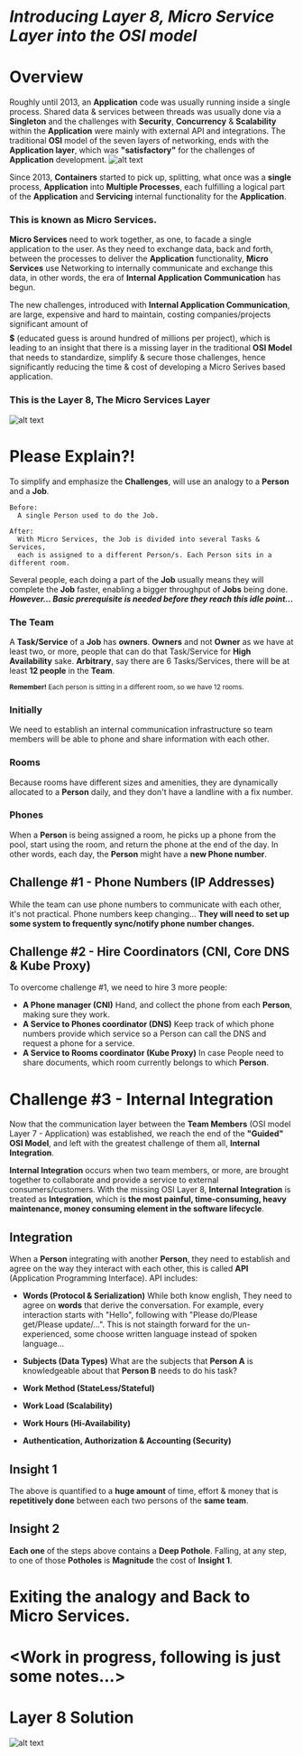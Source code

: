 # ***Introducing Layer 8, Micro Service Layer into the OSI model***

# Overview
Roughly until 2013, an **Application** code was usually running inside a single process. 
Shared data & services between threads was usually done via a **Singleton** and the challenges with 
**Security**, **Concurrency** & **Scalability** within the **Application** 
were mainly with external API and integrations.
The traditional **OSI** model of the seven layers of networking, ends with the **Application layer**, 
which was **"satisfactory"** for the challenges of **Application** development.
![alt text](https://github.com/saichler/layer8/blob/main/osi.png)

Since 2013, **Containers** started to pick up, splitting, what once was a **single** process, **Application** 
into **Multiple Processes**, each fulfilling a logical part of the **Application** and 
**Servicing** internal functionality for the **Application**. 

### This is known as **Micro Services**. 
**Micro Services** need to work together, as one, to facade a single application to the user. 
As they need to exchange data, back and forth, between the processes to deliver the 
**Application** functionality, 
**Micro Services** use Networking to internally communicate and exchange this data, 
in other words, the era of **Internal Application Communication** has begun.

The new challenges, introduced with **Internal Application Communication**,
are large, expensive and hard to maintain, costing companies/projects
significant amount of **$$$$$** (educated guess is around hundred of millions per project), 
which is leading to an insight that there is a missing layer in the traditional **OSI Model**
that needs to standardize, simplify & secure those challenges, 
hence significantly reducing the time & cost of developing a Micro Serives based application.
### This is the Layer 8, The Micro Services Layer
![alt text](https://github.com/saichler/layer8/blob/main/osi8.png)

# Please Explain?!
To simplify and emphasize the **Challenges**, will use an analogy to a **Person** and a **Job**.
 
```
Before: 
  A single Person used to do the Job.
```
```
After:
  With Micro Services, the Job is divided into several Tasks & Services,
  each is assigned to a different Person/s. Each Person sits in a different room.
```
Several people, each doing a part of the **Job** usually means they will complete the **Job** faster, 
enabling a bigger throughput of **Jobs** being done. ***However...
Basic prerequisite is needed before they reach this idle point...***

### The Team
A **Task/Service** of a **Job** has **owners**. 
**Owners** and not **Owner** as we have at least two, or more, people that can do that 
Task/Service for **High Availability** sake. **Arbitrary**, say there are 6 Tasks/Services, 
there will be at least **12 people** in the **Team**.

<sub>**Remember!** Each person is sitting in a different room, so we have 12 rooms.</sub>

### Initially
We need to establish an internal communication infrastructure so team members
will be able to phone and share information with each other.

### Rooms
Because rooms have different sizes and amenities, they are dynamically allocated to
a **Person** daily, and they don't have a landline with a fix number.

### Phones
When a **Person** is being assigned a room, he picks up a phone from the pool, 
start using the room, and return the phone at the end of the day. 
In other words, each day, the **Person** might have a **new Phone number**.

## Challenge #1 - Phone Numbers (IP Addresses)
While the team can use phone numbers to communicate with each other, 
it's not practical. Phone numbers keep changing... **They will need to set up 
some system to frequently sync/notify phone number changes.**

## Challenge #2 - Hire Coordinators (CNI, Core DNS & Kube Proxy)
To overcome challenge #1, we need to hire 3 more people:
- **A Phone manager (CNI)**
  Hand, and collect the phone from each **Person**, making sure they work.
- **A Service to Phones coordinator (DNS)**
  Keep track of which phone numbers provide which service so a Person can call
  the DNS and request a phone for a service.
- **A Service to Rooms coordinator (Kube Proxy)**
  In case People need to share documents, which room currently belongs to which
  **Person**.

# Challenge #3 - Internal Integration
Now that the communication layer between the **Team Members** (OSI model Layer 7 - Application) 
was established, we reach the end of the **"Guided" OSI Model**, and left with the greatest challenge
of them all, **Internal Integration**.

**Internal Integration** occurs when two team members, or more, are brought together to collaborate
and provide a service to external consumers/customers. 
With the missing OSI Layer 8, **Internal Integration** is treated as **Integration**, 
which is **the most painful, time-consuming, heavy maintenance, money consuming element in the software
lifecycle**.

## Integration
When a **Person** integrating with another **Person**, they need to establish and agree on
the way they interact with each other, this is called **API** (Application Programming Interface). 
API includes:
- **Words (Protocol & Serialization)**
While both know english, They need to agree on **words** that derive the conversation. 
For example, every interaction starts with "Hello", following with "Please do/Please get/Please update/...". 
This is not staingth forward for the un-experienced, some choose written
language instead of spoken language...

- **Subjects (Data Types)**
What are the subjects that **Person A** is knowledgeable about that **Person B** needs to do his task?
- **Work Method (StateLess/Stateful)**
- **Work Load (Scalability)**
- **Work Hours (Hi-Availability)**
- **Authentication, Authorization & Accounting (Security)**

## Insight 1
The above is quantified to a **huge amount** of time, effort & money that is **repetitively done** between each two persons of the **same team**.

## Insight 2
**Each one** of the steps above contains a **Deep Pothole**. 
Falling, at any step, to one of those **Potholes** is **Magnitude** the cost of **Insight 1**.

# Exiting the analogy and Back to Micro Services.


# <Work in progress, following is just some notes...>

# Layer 8 Solution

![alt text](https://github.com/saichler/layer8/blob/main/layer8.png)
